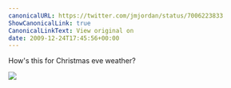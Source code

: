 ```yaml
---
canonicalURL: https://twitter.com/jmjordan/status/7006223833
ShowCanonicalLink: true
CanonicalLinkText: View original on
date: 2009-12-24T17:45:56+00:00
---
```

How's this for Christmas eve weather?

![](/images/7006223833-52035385.jpg)